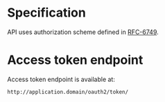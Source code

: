 # Specification

API uses authorization scheme defined in [RFC-6749](http://tools.ietf.org/html/rfc6749).

# Access token endpoint

Access token endpoint is available at:

    http://application.domain/oauth2/token/